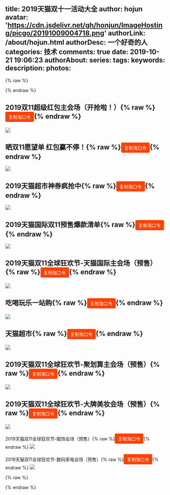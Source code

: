 title: 2019天猫双十一活动大全
author: hojun
avatar: 'https://cdn.jsdelivr.net/gh/honjun/ImageHosting/picgo/20191009004718.png'
authorLink: /about/hojun.html
authorDesc: 一个好奇的人
categories: 技术
comments: true
date: 2019-10-21 19:06:23
authorAbout:
series:
tags:
keywords:
description:
photos:
---

{% raw %}
<style>
  .tmbtn {
    color: #fff;
    border-color: #15a7f0;
    background: #ff4200;
    border: 0;
    font-size: 14px;
    height: 32px;
    padding: 0 10px;
    -webkit-border-radius: 4px;
    -moz-border-radius: 4px;
    border-radius: 4px;
  }
</style>
{% endraw %}

## 2019双11超级红包主会场（开抢啦！）{% raw %}<button class="tmbtn" data-clipboard-text="2019双11超级红包主会场（开抢啦！）【活动链接】https://m.tb.cn/h.eKuKANn -----------------复制这条信息，$hFHSYqwJdZf$，到【手机淘宝】即可查看">复制淘口令</button>{% endraw %}
![](https://cdn.jsdelivr.net/gh/honjun/ImageHosting/picgo/20191021190844.png)

## 晒双11愿望单 红包赢不停！{% raw %}<button class="tmbtn" data-clipboard-text="晒双11愿望单 红包赢不停！【活动链接】https://m.tb.cn/h.eK05VOY -----------------复制这条信息，$JGprYqwJXiK$，到【手机淘宝】即可查看">复制淘口令</button>{% endraw %}
![](https://cdn.jsdelivr.net/gh/honjun/ImageHosting/picgo/20191021193226.png)

## 2019天猫超市神券疯抢中{% raw %}<button class="tmbtn" data-clipboard-text="2019天猫超市神券疯抢中【活动链接】https://m.tb.cn/h.eKuJ1Vr -----------------复制这条信息，$wK91YqwJJgF$，到【手机淘宝】即可查看">复制淘口令</button>{% endraw %}
![](https://cdn.jsdelivr.net/gh/honjun/ImageHosting/picgo/20191021193258.png)

## 2019天猫国际双11预售爆款清单{% raw %}<button class="tmbtn" data-clipboard-text="2019天猫国际双11预售爆款清单【活动链接】https://m.tb.cn/h.eK8LfF6 -----------------复制这条信息，$vY02YqwIIfa$，到【手机淘宝】即可查看">复制淘口令</button>{% endraw %}
![](https://cdn.jsdelivr.net/gh/honjun/ImageHosting/picgo/20191021193329.png)

## 2019天猫双11全球狂欢节-天猫国际主会场（预售）{% raw %}<button class="tmbtn" data-clipboard-text="2019天猫双11全球狂欢节-天猫国际主会场（预售）【活动链接】https://m.tb.cn/h.eK0T4ia -----------------复制这条信息，$2h5eYqwIruP$，到【手机淘宝】即可查看">复制淘口令</button>{% endraw %}
![](https://cdn.jsdelivr.net/gh/honjun/ImageHosting/picgo/20191021193413.png)

## 吃喝玩乐一站购{% raw %}<button class="tmbtn" data-clipboard-text="吃喝玩乐一站购【活动链接】https://m.tb.cn/h.epNHr4F -----------------复制这条信息，$zV0bYqwsM2t$，到【手机淘宝】即可查看">复制淘口令</button>{% endraw %}
![](https://cdn.jsdelivr.net/gh/honjun/ImageHosting/picgo/20191021193449.png)

## 天猫超市{% raw %}<button class="tmbtn" data-clipboard-text="天猫超市【活动链接】https://m.tb.cn/h.eKuHUGJ -----------------复制这条信息，$OluKYqwsHEl$，到【手机淘宝】即可查看">复制淘口令</button>{% endraw %}
![](https://cdn.jsdelivr.net/gh/honjun/ImageHosting/picgo/20191021193520.png)

## 2019天猫双11全球狂欢节-聚划算主会场（预售）{% raw %}<button class="tmbtn" data-clipboard-text="2019天猫双11全球狂欢节-聚划算主会场（预售）【活动链接】https://m.tb.cn/h.eK8K344 -----------------复制这条信息，$Hxr0YqwHqeg$，到【手机淘宝】即可查看">复制淘口令</button>{% endraw %}
![](https://cdn.jsdelivr.net/gh/honjun/ImageHosting/picgo/20191021193545.png)

## 2019天猫双11全球狂欢节-大牌美妆会场（预售）{% raw %}<button class="tmbtn" data-clipboard-text="2019天猫双11全球狂欢节-大牌美妆会场（预售）【活动链接】https://m.tb.cn/h.epNGLMh -----------------复制这条信息，$D2jaYqwHgdH$，到【手机淘宝】即可查看">复制淘口令</button>{% endraw %}
![](https://cdn.jsdelivr.net/gh/honjun/ImageHosting/picgo/20191021193606.png)

2019天猫双11全球狂欢节-服饰会场（预售）{% raw %}<button class="tmbtn" data-clipboard-text="2019天猫双11全球狂欢节-服饰会场（预售）【活动链接】https://m.tb.cn/h.eKusZoE -----------------复制这条信息，$S2IxYqwHQib$，到【手机淘宝】即可查看">复制淘口令</button>{% endraw %}
![](https://cdn.jsdelivr.net/gh/honjun/ImageHosting/picgo/20191021193634.png)

2019天猫双11全球狂欢节-数码家电会场（预售）{% raw %}<button class="tmbtn" data-clipboard-text="2019天猫双11全球狂欢节-数码家电会场（预售）【活动链接】https://m.tb.cn/h.epNF9Ok -----------------复制这条信息，$7skGYqwtOLL$，到【手机淘宝】即可查看">复制淘口令</button>{% endraw %}
![](https://cdn.jsdelivr.net/gh/honjun/ImageHosting/picgo/20191021193654.png)

{% raw %}
<script src="https://cdn.jsdelivr.net/npm/clipboard@2/dist/clipboard.min.js"></script>
<script>
  var clipboard = new ClipboardJS('.tmbtn');
</script>
{% endraw %}